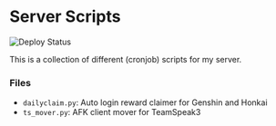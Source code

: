 # Server Scripts

![Deploy Status](https://img.shields.io/github/deployments/c3kay/server-scripts/c3kay-server?label=deploy)

This is a collection of different (cronjob) scripts for my server.

### Files

- `dailyclaim.py`: Auto login reward claimer for Genshin and Honkai
- `ts_mover.py`: AFK client mover for TeamSpeak3
